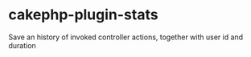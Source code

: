 # cakephp-plugin-stats
Save an history of invoked controller actions, together with user id and duration 

